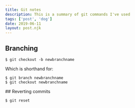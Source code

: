 ```yaml
---
title: Git notes
description: This is a summary of git commands I've used
tags: ['post', 'dog']
date: 2019-06-11
layout: post.njk
---
```

## Branching
```
$ git checkout -b newbranchname
```

Which is shorthand for:

```
$ git branch newbranchname
$ git checkout newbranchname
```

## Reverting commits
```
$ git reset
```